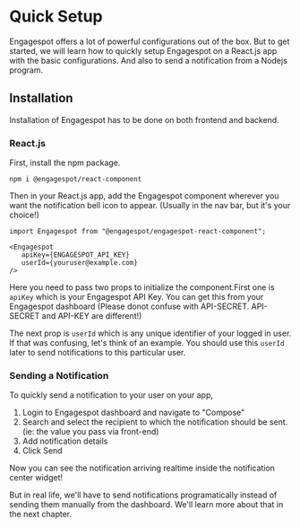 # Quick Setup

Engagespot offers a lot of powerful configurations out of the box. But to get started, we will learn how to quickly setup Engagespot on a React.js app with the basic configurations. And also to send a notification from a Nodejs program.

## Installation

Installation of Engagespot has to be done on both frontend and backend.

### React.js

First, install the npm package.

```
npm i @engagespot/react-component
```

Then in your React.js app, add the Engagespot component wherever you want the notification bell icon to appear. (Usually in the nav bar, but it's your choice!)

```
import Engagespot from "@engagespot/engagespot-react-component";

<Engagespot
   apiKey={ENGAGESPOT_API_KEY}
   userId={youruser@example.com}
/>
```

Here you need to pass two props to initialize the component.First one is `apiKey` which is your Engagespot API Key. You can get this from your Engagespot dashboard (Please donot confuse with API-SECRET. API-SECRET and API-KEY are different!)

The next prop is `userId` which is any unique identifier of your logged in user. If that was confusing, let's think of an example. You should use this `userId` later to send notifications to this particular user.

### Sending a Notification

To quickly send a notification to your user on your app,

1. Login to Engagespot dashboard and navigate to "Compose"
2. Search and select the recipient to which the notification should be sent. (ie: the value you pass via front-end)
3. Add notification details
4. Click Send

Now you can see the notification arriving realtime inside the notification center widget!

But in real life, we'll have to send notifications programatically instead of sending them manually from the dashboard. We'll learn more about that in the next chapter.
